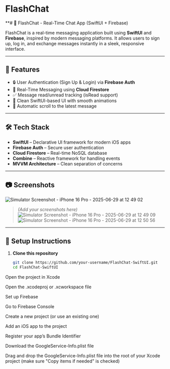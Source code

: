 # FlashChat
**# 📱 FlashChat - Real-Time Chat App (SwiftUI + Firebase)

FlashChat is a real-time messaging application built using **SwiftUI** and **Firebase**, inspired by modern messaging platforms. It allows users to sign up, log in, and exchange messages instantly in a sleek, responsive interface.

---

## 🚀 Features

- 🔒 User Authentication (Sign Up & Login) via **Firebase Auth**
- 💬 Real-Time Messaging using **Cloud Firestore**
- ✅ Message read/unread tracking (isRead support)
- 📲 Clean SwiftUI-based UI with smooth animations
- 🔁 Automatic scroll to the latest message

---

## 🛠️ Tech Stack

- **SwiftUI** – Declarative UI framework for modern iOS apps
- **Firebase Auth** – Secure user authentication
- **Cloud Firestore** – Real-time NoSQL database
- **Combine** – Reactive framework for handling events
- **MVVM Architecture** – Clean separation of concerns

---

## 📷 Screenshots

![Simulator Screenshot - iPhone 16 Pro - 2025-06-29 at 12 49 02](https://github.com/user-attachments/assets/78cea136-21a8-4673-a127-6c4d2c760d38)
> *(Add your screenshots here)*  ![Simulator Screenshot - iPhone 16 Pro - 2025-06-29 at 12 49 09](https://github.com/user-attachments/assets/63e89cfc-62e8-454f-bfc6-c23c22fa0510)
> ![Simulator Screenshot - iPhone 16 Pro - 2025-06-29 at 12 50 56](https://github.com/user-attachments/assets/1fbcdaba-2ecb-4472-9091-5816ceab8749)
>
---

## 🔧 Setup Instructions

1. **Clone this repository**
   ```bash
   git clone https://github.com/your-username/FlashChat-SwiftUI.git
   cd FlashChat-SwiftUI
Open the project in Xcode

Open the .xcodeproj or .xcworkspace file

Set up Firebase

Go to Firebase Console

Create a new project (or use an existing one)

Add an iOS app to the project

Register your app’s Bundle Identifier

Download the GoogleService-Info.plist file

Drag and drop the GoogleService-Info.plist file into the root of your Xcode project (make sure "Copy items if needed" is checked)
